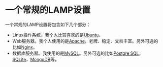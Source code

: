 # 一个常规的LAMP设置

一个常规的LAMP设置将包含如下几个部分：

* Linux操作系统。我个人比较喜欢的是[Ubuntu][1]。
* Web服务器。我个人使用的是[Apache][2]，老牌、稳定、文档丰富。另外可选的比如[Nginx][3]。
* 数据库服务器。我使用的是[MySQL][4]。另外可选的比如[Postgre SQL][5]，[SQLite][6]，[MongoDB][7]等。


[1]: http://www.ubuntu.org
[2]: http://www.apache.org/
[3]: http://nginx.org/
[4]: http://www.mysql.com/
[5]: http://www.postgresql.org/
[6]: http://www.sqlite.org/
[7]: http://www.mongodb.org/





